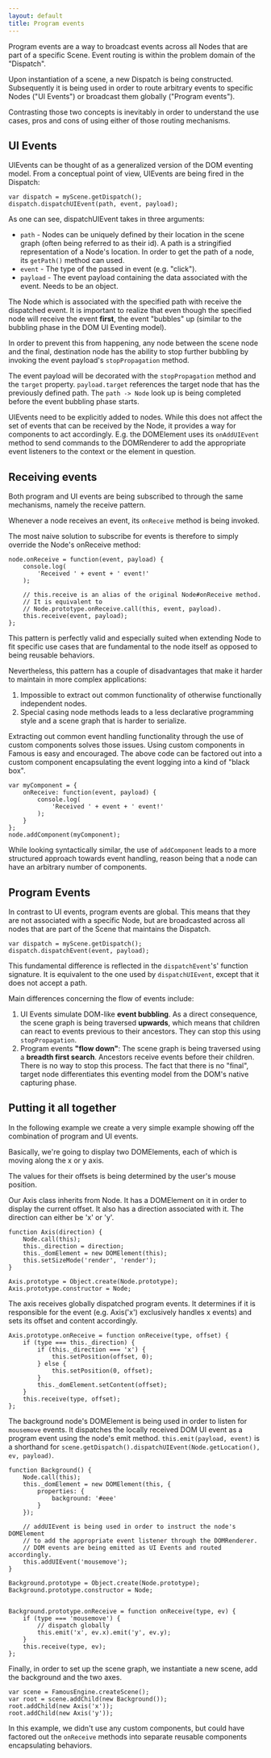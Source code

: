 ```yaml
---
layout: default
title: Program events
---
```


Program events are a way to broadcast events across all Nodes that are part of a
specific Scene. Event routing is within the problem domain of the "Dispatch".

Upon instantiation of a scene, a new Dispatch is being constructed. Subsequently
it is being used in order to route arbitrary events to specific Nodes ("UI Events")
or broadcast them globally ("Program events").

Contrasting those two concepts is inevitably in order to understand the use
cases, pros and cons of using either of those routing mechanisms.

## UI Events

UIEvents can be thought of as a generalized version of the DOM eventing model.
From a conceptual point of view, UIEvents are being fired in the Dispatch:

    var dispatch = myScene.getDispatch();
    dispatch.dispatchUIEvent(path, event, payload);


As one can see, dispatchUIEvent takes in three arguments:

  - `path` - Nodes can be uniquely defined by their location in the scene graph (often
being referred to as their id). A path is a stringified representation of
a Node's location. In order to get the path of a node, its `getPath()` method can used.
  - `event` - The type of the passed in event (e.g. "click").
  - `payload` - The event payload containing the data associated with the event. Needs to be
an object.

The Node which is associated with the specified path with receive the dispatched
event. It is important to realize that even though the specified node will
receive the event **first**, the event "bubbles" up (similar to the bubbling
phase in the DOM UI Eventing model).

In order to prevent this from happening, any node between the scene node and the
final, destination node has the ability to stop further bubbling by invoking
the event payload's `stopPropagation` method.

The event payload will be decorated with the `stopPropagation` method and the
`target` property. `payload.target` references the target node that has the
previously defined path. The `path -> Node` look up is being completed before the
event bubbling phase starts.

UIEvents need to be explicitly added to nodes. While this does not affect the
set of events that can be received by the Node, it provides a way for components
to act accordingly. E.g. the DOMElement uses its `onAddUIEvent` method to
send commands to the DOMRenderer to add the appropriate event listeners to the
context or the element in question.

## Receiving events

Both program and UI events are being subscribed to through the same mechanisms,
namely the receive pattern.

Whenever a node receives an event, its `onReceive` method is being invoked.

The most naive solution to subscribe for events is therefore to simply override
the Node's onReceive method:

    node.onReceive = function(event, payload) {
        console.log(
            'Received ' + event + ' event!'
        );

        // this.receive is an alias of the original Node#onReceive method.
        // It is equivalent to
        // Node.prototype.onReceive.call(this, event, payload).
        this.receive(event, payload);
    };

This pattern is perfectly valid and especially suited when extending Node to fit
specific use cases that are fundamental to the node itself as opposed to being
reusable behaviors.

Nevertheless, this pattern has a couple of disadvantages that make it harder to
maintain in more complex applications:

1.	Impossible to extract out common functionality of otherwise functionally independent nodes.
2.	Special casing node methods leads to a less declarative programming style and a scene graph that is harder to serialize.

Extracting out common event handling functionality through the use of custom
components solves those issues. Using custom components in Famous is easy and
encouraged. The above code can be factored out into a custom component
encapsulating the event logging into a kind of "black box".

    var myComponent = {
        onReceive: function(event, payload) {
            console.log(
                'Received ' + event + ' event!'
            );
        }
    };
    node.addComponent(myComponent);

While looking syntactically similar, the use of `addComponent` leads to a more
structured approach towards event handling, reason being that a node can have an
arbitrary number of components.

## Program Events

In contrast to UI events, program events are global. This means that they are
not associated with a specific Node, but are broadcasted across all nodes that
are part of the Scene that maintains the Dispatch.

    var dispatch = myScene.getDispatch();
    dispatch.dispatchEvent(event, payload);

This fundamental difference is reflected in the `dispatchEvent`'s' function
signature. It is equivalent to the one used by `dispatchUIEvent`, except that it
does not accept a path.

Main differences concerning the flow of events include:

1. UI Events simulate DOM-like **event bubbling**. As a direct consequence, the scene graph is being traversed **upwards**, which means that children can react to events previous to their ancestors. They can stop this using `stopPropagation`.
2. Program events **"flow down"**: The scene graph is being traversed using a **breadth first search**. Ancestors receive events before their children. There is no way to stop this process. The fact that there is no "final", target node differentiates this eventing model from the DOM's native capturing phase.

## Putting it all together

In the following example we create a very simple example showing off the
combination of program and UI events.

Basically, we're going to display two DOMElements, each of which is moving along
the x or y axis.

The values for their offsets is being determined by the user's mouse position.

Our Axis class inherits from Node. It has a DOMElement on it in order to display
the current offset. It also has a direction associated with it. The direction
can either be 'x' or 'y'.

    function Axis(direction) {
        Node.call(this);
        this._direction = direction;
        this._domElement = new DOMElement(this);
        this.setSizeMode('render', 'render');
    }

    Axis.prototype = Object.create(Node.prototype);
    Axis.prototype.constructor = Node;

The axis receives globally dispatched program events. It determines if it is
responsible for the event (e.g. Axis('x') exclusively handles x events) and
sets its offset and content accordingly.

    Axis.prototype.onReceive = function onReceive(type, offset) {
        if (type === this._direction) {
            if (this._direction === 'x') {
                this.setPosition(offset, 0);
            } else {
                this.setPosition(0, offset);
            }
            this._domElement.setContent(offset);
        }
        this.receive(type, offset);
    };

The background node's DOMElement is being used in order to listen for
`mousemove` events. It dispatches the locally received DOM UI event as a
program event using the node's emit method. `this.emit(payload, event)` is a
shorthand for
`scene.getDispatch().dispatchUIEvent(Node.getLocation(), ev, payload)`.

    function Background() {
        Node.call(this);
        this._domElement = new DOMElement(this, {
            properties: {
                background: '#eee'
            }
        });

        // addUIEvent is being used in order to instruct the node's DOMElement
        // to add the appropriate event listener through the DOMRenderer.
        // DOM events are being emitted as UI Events and routed accordingly.
        this.addUIEvent('mousemove');
    }

    Background.prototype = Object.create(Node.prototype);
    Background.prototype.constructor = Node;


    Background.prototype.onReceive = function onReceive(type, ev) {
        if (type === 'mousemove') {
            // dispatch globally
            this.emit('x', ev.x).emit('y', ev.y);
        }
        this.receive(type, ev);
    };

Finally, in order to set up the scene graph, we instantiate a new scene, add the
background and the two axes.

    var scene = FamousEngine.createScene();
    var root = scene.addChild(new Background());
    root.addChild(new Axis('x'));
    root.addChild(new Axis('y'));

In this example, we didn't use any custom components, but could have factored
out the `onReceive` methods into separate reusable components encapsulating
behaviors.
